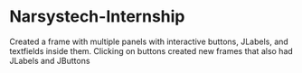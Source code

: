 # Narsystech-Internship
Created a frame with multiple panels with interactive buttons, JLabels, and textfields inside them. Clicking on buttons created new frames that also had JLabels and JButtons
